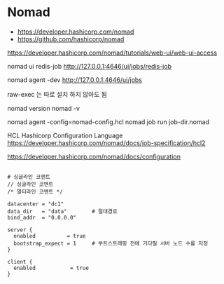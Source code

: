 # Nomad

- https://developer.hashicorp.com/nomad
- https://github.com/hashicorp/nomad


https://developer.hashicorp.com/nomad/tutorials/web-ui/web-ui-access


nomad ui redis-job 
http://127.0.0.1:4646/ui/jobs/redis-job


nomad agent -dev
http://127.0.0.1:4646/ui/jobs


raw-exec 는 따로 설치 하지 않아도 됨


nomad version
nomad -v

nomad agent -config=nomad-config.hcl
nomad job run job-dir.nomad
 

HCL Hashicorp Configuration Language  https://developer.hashicorp.com/nomad/docs/job-specification/hcl2

https://developer.hashicorp.com/nomad/docs/configuration


``` hcl

# 싱글라인 코멘트
// 싱글라인 코멘트
/* 멀티라인 코멘트 */

datacenter = "dc1"
data_dir   = "data"        # 절대경로
bind_addr  = "0.0.0.0"

server {
  enabled          = true
  bootstrap_expect = 1     # 부트스트래핑 전에 기다릴 서버 노드 수를 지정
}

client {
  enabled           = true
}
```
